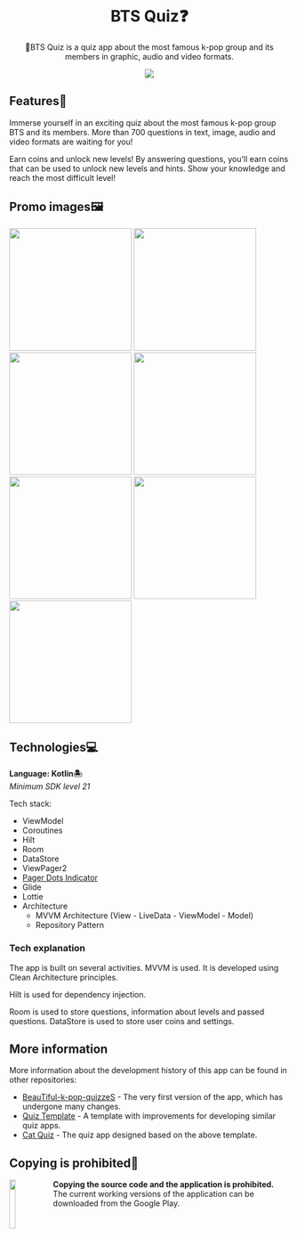 <h1 align="center">BTS Quiz❓</h1>

<p align="center">  
  🎤BTS Quiz is a quiz app about the most famous k-pop group and its members in graphic, audio and video formats.
</p>

<p align="center">
  <img src="https://github.com/user-attachments/assets/32400a41-d1da-467f-9f6f-67e571a82996"/>
</p>


## Features🕺

Immerse yourself in an exciting quiz about the most famous k-pop group BTS and its members. More than 700 questions in text, image, audio and video formats are waiting for you!

Earn coins and unlock new levels!
By answering questions, you'll earn coins that can be used to unlock new levels and hints. Show your knowledge and reach the most difficult level!

## Promo images🖼

<p float="center">
  <img width="220" src="https://github.com/user-attachments/assets/c3f8ede2-b9c1-4746-ab63-c9d510eb727e"/>
  <img width="220" src="https://github.com/user-attachments/assets/bc212aee-30eb-4533-8b2b-4b75efeb682b"/>
  <img width="220" src="https://github.com/user-attachments/assets/c61e10ae-9291-4d6f-941c-f244c06009f2"/>
  <img width="220" src="https://github.com/user-attachments/assets/46a6eb7e-2e3b-413b-91d4-dd7c9d40e92e"/>
  <img width="220" src="https://github.com/user-attachments/assets/cb89a583-97f4-4963-8e4d-2112994fdc77"/>
  <img width="220" src="https://github.com/user-attachments/assets/cbb02b3b-9658-4696-a980-4da137f83a6b"/>
  <img width="220" src="https://github.com/user-attachments/assets/c96ef2fb-d654-4e8c-9d6f-788664891015"/>
</p>

## Technologies💻

**Language: Kotlin🏝**  
*Minimum SDK level 21*

Tech stack:
- ViewModel
- Coroutines
- Hilt
- Room
- DataStore
- ViewPager2
- [Pager Dots Indicator](https://github.com/tommybuonomo/dotsindicator)
- Glide
- Lottie
- Architecture
    - MVVM Architecture (View - LiveData - ViewModel - Model)
    - Repository Pattern
  
### Tech explanation

The app is built on several activities. MVVM is used.
It is developed using Сlean Architecture principles.

Hilt is used for dependency injection.

Room is used to store questions, information about levels and passed questions.
DataStore is used to store user coins and settings.

## More information

More information about the development history of this app can be found in other repositories:
- [BeauTiful-k-pop-quizzeS](https://github.com/JustCircleProd/BeauTiful-k-pop-quizzeS) - The very first version of the app, which has undergone many changes.
- [Quiz Template](https://github.com/JustCircleProd/QuizTemplate) - A template with improvements for developing similar quiz apps.
- [Cat Quiz](https://github.com/JustCircleProd/CatQuiz) - The quiz app designed based on the above template.
  
## Copying is prohibited🚫
[<img src="https://user-images.githubusercontent.com/62091531/212752612-c556935e-e573-45d7-9bec-36dc967d432f.png" align="left" width="15%"/>](https://play.google.com/store/apps/details?id=com.justcircleprod.btsquiz)

**Copying the source code and the application is prohibited.**  
The current working versions of the application can be downloaded from the Google Play.

